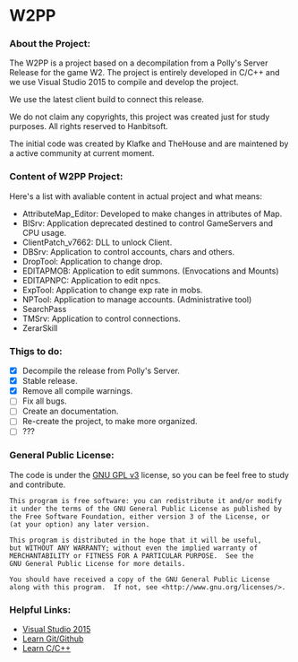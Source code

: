 # W2PP

### About the Project:

The W2PP is a project based on a decompilation from a Polly's Server Release for the game W2. The project is entirely developed in C/C++ and we use Visual Studio 2015 to compile and develop the project.

We use the latest client build to connect this release.

We do not claim any copyrights, this project was created just for study purposes. All rights reserved to Hanbitsoft.

The initial code was created by Klafke and TheHouse and are maintened by a active community at current moment.

### Content of W2PP Project:

Here's a list with avaliable content in actual project and what means:

* AttributeMap_Editor: Developed to make changes in attributes of Map.
* BISrv: Application deprecated destined to control GameServers and CPU usage.
* ClientPatch_v7662: DLL to unlock Client.
* DBSrv: Application to control accounts, chars and others.
* DropTool: Application to change drop.
* EDITAPMOB: Application to edit summons. (Envocations and Mounts)
* EDITAPNPC: Application to edit npcs.
* ExpTool: Application to change exp rate in mobs.
* NPTool: Application to manage accounts. (Administrative tool)
* SearchPass
* TMSrv: Application to control connections.
* ZerarSkill

### Thigs to do:
- [X] Decompile the release from Polly's Server.
- [X] Stable release.
- [X] Remove all compile warnings.
- [ ] Fix all bugs.
- [ ] Create an documentation.
- [ ] Re-create the project, to make more organized.
- [ ] ???

### General Public License:

The code is under the [GNU GPL v3](https://www.gnu.org/licenses/gpl-3.0.html) license, so you can be feel free to study and contribute.

    This program is free software: you can redistribute it and/or modify
    it under the terms of the GNU General Public License as published by
    the Free Software Foundation, either version 3 of the License, or
    (at your option) any later version.

    This program is distributed in the hope that it will be useful,
    but WITHOUT ANY WARRANTY; without even the implied warranty of
    MERCHANTABILITY or FITNESS FOR A PARTICULAR PURPOSE.  See the
    GNU General Public License for more details.

    You should have received a copy of the GNU General Public License
    along with this program.  If not, see <http://www.gnu.org/licenses/>.

### Helpful Links:    
* [Visual Studio 2015](https://www.visualstudio.com/pt-br/downloads/download-visual-studio-vs.aspx)
* [Learn Git/Github](https://help.github.com/articles/good-resources-for-learning-git-and-github/)
* [Learn C/C++](http://www.learn-c.org/)


